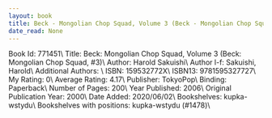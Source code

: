 ```yaml
---
layout: book
title: Beck - Mongolian Chop Squad, Volume 3 (Beck - Mongolian Chop Squad,  no. 3)
date_read: None
---
```


Book Id: 771451\ 
Title: Beck: Mongolian Chop Squad, Volume 3 (Beck: Mongolian Chop Squad, #3)\ 
Author: Harold Sakuishi\ 
Author l-f: Sakuishi, Harold\ 
Additional Authors: \ 
ISBN: 159532772X\ 
ISBN13: 9781595327727\ 
My Rating: 0\ 
Average Rating: 4.17\ 
Publisher: TokyoPop\ 
Binding: Paperback\ 
Number of Pages: 200\ 
Year Published: 2006\ 
Original Publication Year: 2000\ 
Date Added: 2020/06/02\ 
Bookshelves: kupka-wstydu\ 
Bookshelves with positions: kupka-wstydu (#1478)\ 

